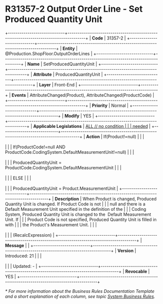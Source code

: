 ﻿---
erp.type: front-end-business-rule
erp.entity: Production.ShopFloor.OutputOrderLines
---

# R31357-2 Output Order Line - Set Produced Quantity Unit
+-----------------------------+---------------------------------------------------------------------------------------+
| **Code**                    | 31357-2                                                                               |
+-----------------------------+---------------------------------------------------------------------------------------+
| **Entity**                  | @Production.ShopFloor.OutputOrderLines                                                |
+-----------------------------+---------------------------------------------------------------------------------------+
| **Name**                    | SetProducedQuantityUnit                                                               |
+-----------------------------+---------------------------------------------------------------------------------------+
| **Attribute**               | ProducedQuantityUnit                                                                  |
+-----------------------------+---------------------------------------------------------------------------------------+
| **Layer**                   | Front-End                                                                             |
+-----------------------------+---------------------------------------------------------------------------------------+
| **Events**                  | AttributeChanged(Product), AttributeChanged(ProductCode)                              |
+-----------------------------+---------------------------------------------------------------------------------------+
| **Priority**                | Normal                                                                                |
+-----------------------------+---------------------------------------------------------------------------------------+
| **Modify**                  | YES                                                                                   |
+-----------------------------+---------------------------------------------------------------------------------------+
| **Applicable Legislations** | [ALL // no condition                                                                  |
|                             | needed](xref:applicable-legislations)                                                 |
+-----------------------------+---------------------------------------------------------------------------------------+
| **Action**                  | If(Product!=null)                                                                     |
|                             | <br/><br/>                                                                            |
|                             | If(ProductCode!=null AND ProductCode.CodingSystem.DefaultMeasurementUnit!=null)       |
|                             | <br/><br/>                                                                            |
|                             | ProducedQuantityUnit = ProductCode.CodingSystem.DefaultMeasurementUnit                |
|                             | <br/><br/>                                                                            |
|                             | ELSE                                                                                  |
|                             | <br/><br/>                                                                            |
|                             | ProducedQuantityUnit = Product.MeasurementUnit                                        |
+-----------------------------+---------------------------------------------------------------------------------------+
| **Description**             | When Product is changed, Produced Quantity Unit is changed. If Product Code is not    |
|                             | null and there is a Default Measurement Unit specified in the definition of the       |
|                             | Coding System, Produced Quantity Unit is changed to the  Default Measurement Unit. If |
|                             | Product Code is not specified, Produced Quantity Unit is filled in with               |
|                             | the Product\'s Measurement Unit.                                                      |
|                             | <br/><br/>                                                                            |
|                             | (RecalcExpression)                                                                    |
+-----------------------------+---------------------------------------------------------------------------------------+
| **Message**                 |                                                                                       |
+-----------------------------+---------------------------------------------------------------------------------------+
| **Version**                 | Introduced: 21                                                                        |
|                             | <br/><br/>                                                                            |
|                             | Updated: -                                                                            |
+-----------------------------+---------------------------------------------------------------------------------------+
| **Revocable**               | YES                                                                                   |
+-----------------------------+---------------------------------------------------------------------------------------+

*\* For more information about the Business Rules Documentation Template and a short explanation of each column, see
topic [System Business Rules](../templates/template-description-system-business-rules.md).*
